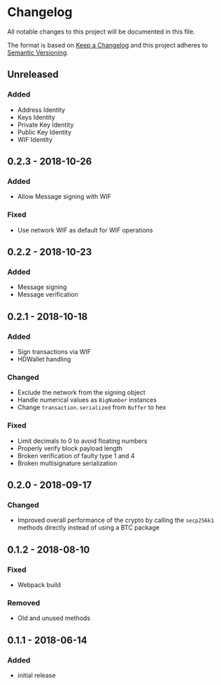 # Changelog

All notable changes to this project will be documented in this file.

The format is based on [Keep a Changelog](http://keepachangelog.com/en/1.0.0/)
and this project adheres to [Semantic Versioning](http://semver.org/spec/v2.0.0.html).

## Unreleased

### Added
- Address Identity
- Keys Identity
- Private Key Identity
- Public Key Identity
- WIF Identity

## 0.2.3 - 2018-10-26

### Added
- Allow Message signing with WIF

### Fixed
- Use network WIF as default for WIF operations

## 0.2.2 - 2018-10-23

### Added
- Message signing
- Message verification

## 0.2.1 - 2018-10-18

### Added
- Sign transactions via WIF
- HDWallet handling

### Changed
- Exclude the network from the signing object
- Handle numerical values as `BigNumber` instances
- Change `transaction.serialized` from `Buffer` to hex

### Fixed
- Limit decimals to 0 to avoid floating numbers
- Properly verify block payload length
- Broken verification of faulty type 1 and 4
- Broken multisignature serialization

## 0.2.0 - 2018-09-17

### Changed
- Improved overall performance of the crypto by calling the `secp256k1` methods directly instead of using a BTC package

## 0.1.2 - 2018-08-10

### Fixed
- Webpack build

### Removed
- Old and unused methods

## 0.1.1 - 2018-06-14

### Added
- initial release
